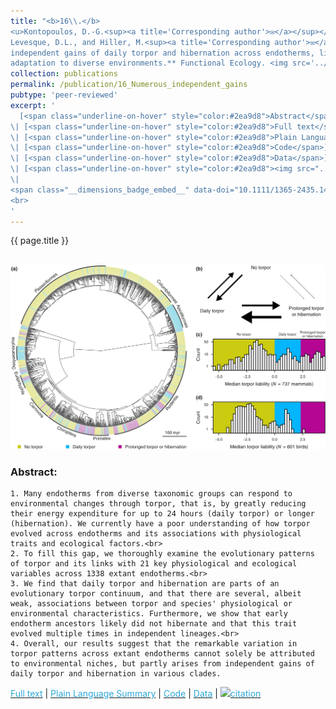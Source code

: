 ```yaml
---
title: "<b>16\\.</b> 
<u>Kontopoulos, D.-G.<sup><a title='Corresponding author'>✉</a></sup></u>, 
Levesque, D.L., and Hiller, M.<sup><a title='Corresponding author'>✉</a></sup> (2025). **Numerous 
independent gains of daily torpor and hibernation across endotherms, linked with 
adaptation to diverse environments.** Functional Ecology. <img src='../images/open_access.png'>"
collection: publications
permalink: /publication/16_Numerous_independent_gains
pubtype: 'peer-reviewed'
excerpt: '
  [<span class="underline-on-hover" style="color:#2ea9d8">Abstract</span>](../publication/16_Numerous_independent_gains)
\| [<span class="underline-on-hover" style="color:#2ea9d8">Full text</span>](https://doi.org/10.1111/1365-2435.14739)
\| [<span class="underline-on-hover" style="color:#2ea9d8">Plain Language Summary</span>](https://fesummaries.wordpress.com/2024/12/20/repeated-evolution-of-torpor-throughout-the-evolutionary-history-of-mammals-and-birds/)
\| [<span class="underline-on-hover" style="color:#2ea9d8">Code</span>](https://github.com/dgkontopoulos/Kontopoulos_et_al_torpor_evolution_2025)
\| [<span class="underline-on-hover" style="color:#2ea9d8">Data</span>](https://doi.org/10.6084/m9.figshare.24746283.v3)
\| [<span class="underline-on-hover" style="color:#2ea9d8"><img src="../images/bibtex.svg">citation</span>](../bibtex/16_Numerous_independent_gains.bib)
\|
<span class="__dimensions_badge_embed__" data-doi="10.1111/1365-2435.14739" data-hide-zero-citations="true" data-legend="never" data-style="large_rectangle" style="display: inline;"></span>
<br>
'
---
```


{{ page.title }}<br>
<br><center><img src="../images/publications/torpor_evolution.png"></center>

### Abstract:

<p style='text-align: justify;'>

    1. Many endotherms from diverse taxonomic groups can respond to 
    environmental changes through torpor, that is, by greatly reducing 
    their energy expenditure for up to 24 hours (daily torpor) or longer 
    (hibernation). We currently have a poor understanding of how torpor 
    evolved across endotherms and its associations with physiological 
    traits and ecological factors.<br>
    2. To fill this gap, we thoroughly examine the evolutionary patterns 
    of torpor and its links with 21 key physiological and ecological 
    variables across 1338 extant endotherms.<br>
    3. We find that daily torpor and hibernation are parts of an 
    evolutionary torpor continuum, and that there are several, albeit 
    weak, associations between torpor and species' physiological or 
    environmental characteristics. Furthermore, we show that early 
    endotherm ancestors likely did not hibernate and that this trait 
    evolved multiple times in independent lineages.<br>
    4. Overall, our results suggest that the remarkable variation in 
    torpor patterns across extant endotherms cannot solely be attributed 
    to environmental niches, but partly arises from independent gains of 
    daily torpor and hibernation in various clades.
</p>

[<span class="underline-on-hover" style="color:#2ea9d8">Full text</span>](https://doi.org/10.1111/1365-2435.14739)
\| [<span class="underline-on-hover" style="color:#2ea9d8">Plain Language Summary</span>](https://fesummaries.wordpress.com/2024/12/20/repeated-evolution-of-torpor-throughout-the-evolutionary-history-of-mammals-and-birds/)
\| [<span class="underline-on-hover" style="color:#2ea9d8">Code</span>](https://github.com/dgkontopoulos/Kontopoulos_et_al_torpor_evolution_2025)
\| [<span class="underline-on-hover" style="color:#2ea9d8">Data</span>](https://doi.org/10.6084/m9.figshare.24746283.v3)
\| [<span class="underline-on-hover" style="color:#2ea9d8"><img src="../images/bibtex.svg">citation</span>](../bibtex/16_Numerous_independent_gains.bib)
